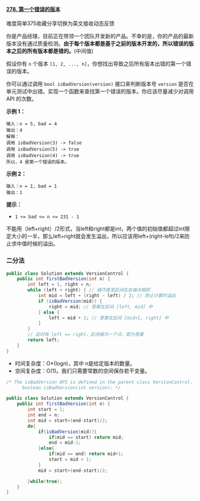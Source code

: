 #### [278. 第一个错误的版本](https://leetcode-cn.com/problems/first-bad-version/)

难度简单375收藏分享切换为英文接收动态反馈

你是产品经理，目前正在带领一个团队开发新的产品。不幸的是，你的产品的最新版本没有通过质量检测。**由于每个版本都是基于之前的版本开发的，所以错误的版本之后的所有版本都是错的。**(中间值)

假设你有 `n` 个版本 `[1, 2, ..., n]`，你想找出导致之后所有版本出错的第一个错误的版本。

你可以通过调用 `bool isBadVersion(version)` 接口来判断版本号 `version` 是否在单元测试中出错。实现一个函数来查找第一个错误的版本。你应该尽量减少对调用 API 的次数。

**示例 1：**

```
输入：n = 5, bad = 4
输出：4
解释：
调用 isBadVersion(3) -> false 
调用 isBadVersion(5) -> true 
调用 isBadVersion(4) -> true
所以，4 是第一个错误的版本。
```

**示例 2：**

```
输入：n = 1, bad = 1
输出：1
```

 

**提示：**

- `1 <= bad <= n <= 231 - 1`

不能用（left+right）/2形式，当left和right都是int，两个值的初始值都超过int限定大小的一半，那么left+right就会发生溢出，所以应该用left+(right-left)/2来防止求中值时候的溢出。

### 二分法

```java
public class Solution extends VersionControl {
    public int firstBadVersion(int n) {
        int left = 1, right = n;
        while (left < right) { // 循环直至区间左右端点相同
            int mid = left + (right - left) / 2; // 防止计算时溢出
            if (isBadVersion(mid)) {
                right = mid; // 答案在区间 [left, mid] 中
            } else {
                left = mid + 1; // 答案在区间 [mid+1, right] 中
            }
        }
        // 此时有 left == right，区间缩为一个点，即为答案
        return left;
    }
}
```

- 时间复杂度：O*(log*n*)，其中 n是给定版本的数量。
- 空间复杂度：O(1)。我们只需要常数的空间保存若干变量。

```java
/* The isBadVersion API is defined in the parent class VersionControl.
      boolean isBadVersion(int version); */

public class Solution extends VersionControl {
    public int firstBadVersion(int n) {
        int start = 1;
        int end = n;
        int mid = start+(end-start)/2;
        do{
            if(isBadVersion(mid)){
                if(mid == start) return mid;
                end = mid-1;
            }else{
                if(mid == end) return mid+1;
                start = mid + 1;
            }
            mid = start+(end-start)/2;

        }while(true);
    }
}
```

